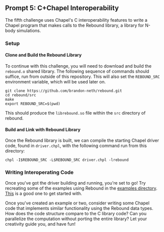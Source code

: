 ## Prompt 5: C+Chapel Interoperability

The fifth challenge uses Chapel's C interoperability features to write a Chapel program that makes calls to the Rebound library, a library for N-body simulations. 

### Setup

#### Clone and Build the Rebound Library

To continue with this challenge, you will need to download and build the `rebound.o` shared library. The following sequence of commands should suffice, run from outside of this repository. This will also set the `REBOUND_SRC` environment variable, which will be used later on.

```
git clone https://github.com/brandon-neth/rebound.git
cd rebound/src
make
export REBOUND_SRC=$(pwd)
```

This should produce the `librebound.so` file within the `src` directory of rebound. 

#### Build and Link with Rebound Library

Once the Rebound library is built, we can compile the starting Chapel driver code, found in `driver.chpl`, with the following command run from this directory:
```
chpl -I$REBOUND_SRC -L$REBOUND_SRC driver.chpl -lrebound
```

### Writing Interoperating Code

Once you've got the driver building and running, you're set to go! Try recreating some of the examples using Rebound in the [examples directory](https://github.com/brandon-neth/rebound/tree/main/examples). [This](https://github.com/brandon-neth/rebound/tree/main/examples/simplest) is a good one to get started with. 

Once you've created an example or two, consider writing some Chapel code that implements similar functionality using the Rebound data types. How does the code structure compare to the C library code? Can you parallelize the computation without porting the entire library? Let your creativity guide you, and have fun!




